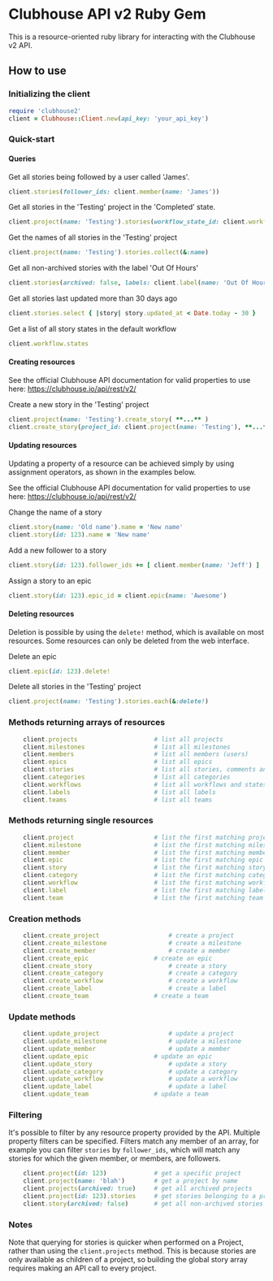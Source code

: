 # Clubhouse API v2 Ruby Gem

This is a resource-oriented ruby library for interacting with the Clubhouse v2 API. 

## How to use

### Initializing the client
```ruby
require 'clubhouse2'
client = Clubhouse::Client.new(api_key: 'your_api_key')
```

### Quick-start
#### Queries
Get all stories being followed by a user called 'James'.
```ruby
client.stories(follower_ids: client.member(name: 'James'))
```

Get all stories in the 'Testing' project in the 'Completed' state.
```ruby
client.project(name: 'Testing').stories(workflow_state_id: client.workflow.state(name: 'Completed'))
```

Get the names of all stories in the 'Testing' project
```ruby
client.project(name: 'Testing').stories.collect(&:name)
```

Get all non-archived stories with the label 'Out Of Hours'
```ruby
client.stories(archived: false, labels: client.label(name: 'Out Of Hours'))
```

Get all stories last updated more than 30 days ago
```ruby
client.stories.select { |story| story.updated_at < Date.today - 30 }
```

Get a list of all story states in the default workflow
```ruby
client.workflow.states
```

#### Creating resources
See the official Clubhouse API documentation for valid properties to use here:
https://clubhouse.io/api/rest/v2/

Create a new story in the 'Testing' project
```ruby
client.project(name: 'Testing').create_story( **...** )
client.create_story(project_id: client.project(name: 'Testing'), **...** )
```

#### Updating resources
Updating a property of a resource can be achieved simply by using assignment operators, as shown in the examples below.

See the official Clubhouse API documentation for valid properties to use here:
https://clubhouse.io/api/rest/v2/

Change the name of a story
```ruby
client.story(name: 'Old name').name = 'New name'
client.story(id: 123).name = 'New name'
```

Add a new follower to a story
```ruby
client.story(id: 123).follower_ids += [ client.member(name: 'Jeff') ]
```

Assign a story to an epic
```ruby
client.story(id: 123).epic_id = client.epic(name: 'Awesome')
```

#### Deleting resources
Deletion is possible by using the `delete!` method, which is available on most resources. Some resources can only be deleted from the web interface.

Delete an epic
```ruby
client.epic(id: 123).delete!
```

Delete all stories in the 'Testing' project
```ruby
client.project(name: 'Testing').stories.each(&:delete!)
```

### Methods returning arrays of resources
```ruby
	client.projects 					# list all projects
	client.milestones 					# list all milestones
	client.members 						# list all members (users)
	client.epics 						# list all epics
	client.stories 						# list all stories, comments and tasks [WARNING: slow!]
	client.categories 					# list all categories
	client.workflows 					# list all workflows and states
	client.labels 						# list all labels
	client.teams 						# list all teams
```
### Methods returning single resources
```ruby
	client.project 						# list the first matching project
	client.milestone 					# list the first matching milestone
	client.member 						# list the first matching member (user)
	client.epic 						# list the first matching epic
	client.story 						# list the first matching story [WARNING: slow!]
	client.category 					# list the first matching category
	client.workflow 					# list the first matching workflow (usually Default)
	client.label 						# list the first matching label
	client.team 						# list the first matching team
```

### Creation methods
```ruby
	client.create_project 					# create a project
	client.create_milestone 				# create a milestone
	client.create_member 					# create a member
	client.create_epic 					# create an epic
	client.create_story 					# create a story
	client.create_category 					# create a category
	client.create_workflow 					# create a workflow
	client.create_label 					# create a label
	client.create_team 					# create a team
```
### Update methods
```ruby
	client.update_project 					# update a project
	client.update_milestone 				# update a milestone
	client.update_member 					# update a member
	client.update_epic 					# update an epic
	client.update_story 					# update a story
	client.update_category 					# update a category
	client.update_workflow 					# update a workflow
	client.update_label 					# update a label
	client.update_team 					# update a team
```

### Filtering
It's possible to filter by any resource property provided by the API. Multiple property filters can be specified. Filters match any member of an array, for example you can filter `stories` by `follower_ids`, which will match any stories for which the given member, or members, are followers.
```ruby
	client.project(id: 123)				# get a specific project
	client.project(name: 'blah')		# get a project by name
	client.projects(archived: true) 	# get all archived projects
	client.project(id: 123).stories		# get stories belonging to a project
	client.story(archived: false)		# get all non-archived stories
```
### Notes
Note that querying for stories is quicker when performed on a Project, rather than using the `client.projects` method. This is because stories are only available as children of a project, so building the global story array requires making an API call to every project.